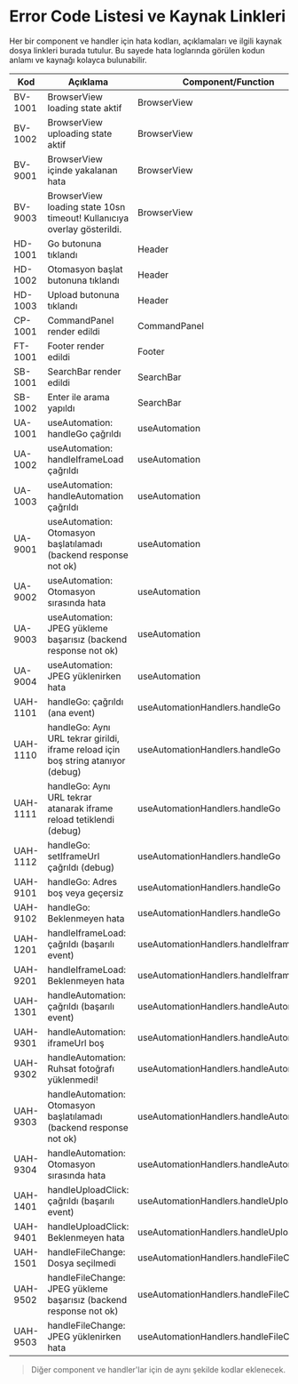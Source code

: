 # Error Code Listesi ve Kaynak Linkleri

Her bir component ve handler için hata kodları, açıklamaları ve ilgili kaynak dosya linkleri burada tutulur. Bu sayede hata loglarında görülen kodun anlamı ve kaynağı kolayca bulunabilir.

| Kod        | Açıklama                                 | Component/Function      | Kaynak Dosya                                      |
|------------|------------------------------------------|------------------------|---------------------------------------------------|
| BV-1001    | BrowserView loading state aktif          | BrowserView            | [BrowserView.tsx](../react_ui/src/components/BrowserView.tsx) |
| BV-1002    | BrowserView uploading state aktif        | BrowserView            | [BrowserView.tsx](../react_ui/src/components/BrowserView.tsx) |
| BV-9001    | BrowserView içinde yakalanan hata        | BrowserView            | [BrowserView.tsx](../react_ui/src/components/BrowserView.tsx) |
| BV-9003    | BrowserView loading state 10sn timeout! Kullanıcıya overlay gösterildi. | BrowserView | [BrowserView.tsx](../react_ui/src/components/BrowserView.tsx) |
| HD-1001    | Go butonuna tıklandı                     | Header                 | [Header.tsx](../react_ui/src/components/Header.tsx)           |
| HD-1002    | Otomasyon başlat butonuna tıklandı       | Header                 | [Header.tsx](../react_ui/src/components/Header.tsx)           |
| HD-1003    | Upload butonuna tıklandı                 | Header                 | [Header.tsx](../react_ui/src/components/Header.tsx)           |
| CP-1001    | CommandPanel render edildi               | CommandPanel           | [CommandPanel.tsx](../react_ui/src/components/CommandPanel.tsx) |
| FT-1001    | Footer render edildi                     | Footer                 | [Footer.tsx](../react_ui/src/components/Footer.tsx)             |
| SB-1001    | SearchBar render edildi                  | SearchBar              | [SearchBar.tsx](../react_ui/src/components/SearchBar.tsx)       |
| SB-1002    | Enter ile arama yapıldı                  | SearchBar              | [SearchBar.tsx](../react_ui/src/components/SearchBar.tsx)       |
| UA-1001    | useAutomation: handleGo çağrıldı         | useAutomation          | [useAutomation.ts](../react_ui/src/hooks/useAutomation.ts)       |
| UA-1002    | useAutomation: handleIframeLoad çağrıldı | useAutomation          | [useAutomation.ts](../react_ui/src/hooks/useAutomation.ts)       |
| UA-1003    | useAutomation: handleAutomation çağrıldı | useAutomation          | [useAutomation.ts](../react_ui/src/hooks/useAutomation.ts)       |
| UA-9001    | useAutomation: Otomasyon başlatılamadı (backend response not ok) | useAutomation | [useAutomation.ts](../react_ui/src/hooks/useAutomation.ts)       |
| UA-9002    | useAutomation: Otomasyon sırasında hata  | useAutomation          | [useAutomation.ts](../react_ui/src/hooks/useAutomation.ts)       |
| UA-9003    | useAutomation: JPEG yükleme başarısız (backend response not ok) | useAutomation | [useAutomation.ts](../react_ui/src/hooks/useAutomation.ts)       |
| UA-9004    | useAutomation: JPEG yüklenirken hata      | useAutomation          | [useAutomation.ts](../react_ui/src/hooks/useAutomation.ts)       |
| UAH-1101   | handleGo: çağrıldı (ana event) | useAutomationHandlers.handleGo | [handleGo.ts](../react_ui/src/hooks/useAutomationHandlers/handleGo.ts) |
| UAH-1110   | handleGo: Aynı URL tekrar girildi, iframe reload için boş string atanıyor (debug) | useAutomationHandlers.handleGo | [handleGo.ts](../react_ui/src/hooks/useAutomationHandlers/handleGo.ts) |
| UAH-1111   | handleGo: Aynı URL tekrar atanarak iframe reload tetiklendi (debug) | useAutomationHandlers.handleGo | [handleGo.ts](../react_ui/src/hooks/useAutomationHandlers/handleGo.ts) |
| UAH-1112   | handleGo: setIframeUrl çağrıldı (debug) | useAutomationHandlers.handleGo | [handleGo.ts](../react_ui/src/hooks/useAutomationHandlers/handleGo.ts) |
| UAH-9101   | handleGo: Adres boş veya geçersiz     | useAutomationHandlers.handleGo | [handleGo.ts](../react_ui/src/hooks/useAutomationHandlers/handleGo.ts) |
| UAH-9102   | handleGo: Beklenmeyen hata           | useAutomationHandlers.handleGo | [handleGo.ts](../react_ui/src/hooks/useAutomationHandlers/handleGo.ts) |
| UAH-1201   | handleIframeLoad: çağrıldı (başarılı event) | useAutomationHandlers.handleIframeLoad | [handleIframeLoad.ts](../react_ui/src/hooks/useAutomationHandlers/handleIframeLoad.ts) |
| UAH-9201   | handleIframeLoad: Beklenmeyen hata   | useAutomationHandlers.handleIframeLoad | [handleIframeLoad.ts](../react_ui/src/hooks/useAutomationHandlers/handleIframeLoad.ts) |
| UAH-1301   | handleAutomation: çağrıldı (başarılı event) | useAutomationHandlers.handleAutomation | [handleAutomation.ts](../react_ui/src/hooks/useAutomationHandlers/handleAutomation.ts) |
| UAH-9301   | handleAutomation: iframeUrl boş       | useAutomationHandlers.handleAutomation | [handleAutomation.ts](../react_ui/src/hooks/useAutomationHandlers/handleAutomation.ts) |
| UAH-9302   | handleAutomation: Ruhsat fotoğrafı yüklenmedi! | useAutomationHandlers.handleAutomation | [handleAutomation.ts](../react_ui/src/hooks/useAutomationHandlers/handleAutomation.ts) |
| UAH-9303   | handleAutomation: Otomasyon başlatılamadı (backend response not ok) | useAutomationHandlers.handleAutomation | [handleAutomation.ts](../react_ui/src/hooks/useAutomationHandlers/handleAutomation.ts) |
| UAH-9304   | handleAutomation: Otomasyon sırasında hata | useAutomationHandlers.handleAutomation | [handleAutomation.ts](../react_ui/src/hooks/useAutomationHandlers/handleAutomation.ts) |
| UAH-1401   | handleUploadClick: çağrıldı (başarılı event) | useAutomationHandlers.handleUploadClick | [handleUploadClick.ts](../react_ui/src/hooks/useAutomationHandlers/handleUploadClick.ts) |
| UAH-9401   | handleUploadClick: Beklenmeyen hata   | useAutomationHandlers.handleUploadClick | [handleUploadClick.ts](../react_ui/src/hooks/useAutomationHandlers/handleUploadClick.ts) |
| UAH-1501   | handleFileChange: Dosya seçilmedi     | useAutomationHandlers.handleFileChange | [handleFileChange.ts](../react_ui/src/hooks/useAutomationHandlers/handleFileChange.ts) |
| UAH-9502   | handleFileChange: JPEG yükleme başarısız (backend response not ok) | useAutomationHandlers.handleFileChange | [handleFileChange.ts](../react_ui/src/hooks/useAutomationHandlers/handleFileChange.ts) |
| UAH-9503   | handleFileChange: JPEG yüklenirken hata | useAutomationHandlers.handleFileChange | [handleFileChange.ts](../react_ui/src/hooks/useAutomationHandlers/handleFileChange.ts) |

> Diğer component ve handler'lar için de aynı şekilde kodlar eklenecek.
